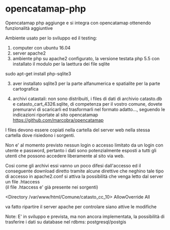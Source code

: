 # opencatamap-php
Opencatamap php aggiunge e si integra con opencatamap ottenendo funzionalità aggiuntive

Ambiente usato per lo sviluppo ed il testing:
1) computer con ubuntu 16.04
1) server apache2 
2) ambiente php su apache2 configurato, la versione testata php 5.5 
con installato il modulo per la laettura dei file sqlite

sudo apt-get install php-sqlite3

3) aver installato sqlite3 per la parte alfanumerica e spatialite per la parte cartografica

4) archivi catastali:
non sono distribuiti, i files di dati di archivio catasto.db e catasto_cart_4326.sqlite,
di competenza per il vostro comune, dovete premurarvi di scaricarli ed trasformarli nel formato adatto..., 
seguendo le indicazioni riportate al sito opencatamap https://github.com/marcobra/opencatamap

I files devono essere copiati nella cartella del server web nella stessa cartella dove risiedono i sorgenti.

Non e' al momento previsto nessun login o accesso limitato da un login con utente e password, pertanto i dati sono potenzialmente esposti a tutti gli utenti che possono accedere liberamente al sito via web.

Cosi come gli archivi essi vanno un poco difesi dall'accesso ed il conseguente download diretto tramite alcune direttive che neghino tale tipo di accesso in apache2.conf si attiva la possibilità che venga letto dal server un file .htaccess   
(il file .htaccess e' già presente nei sorgenti)

<Directory /var/www/html/Comune/catasto_cc_10>
     AllowOverride All
</Directory>

va fatto ripartire il server apache per controlare siano attive le modifiche



Note: 
E' in sviluppo e prevista, ma non ancora implementata, la possibilità di trasferire i dati su
database nel rdbms: postgresql/postgis 

